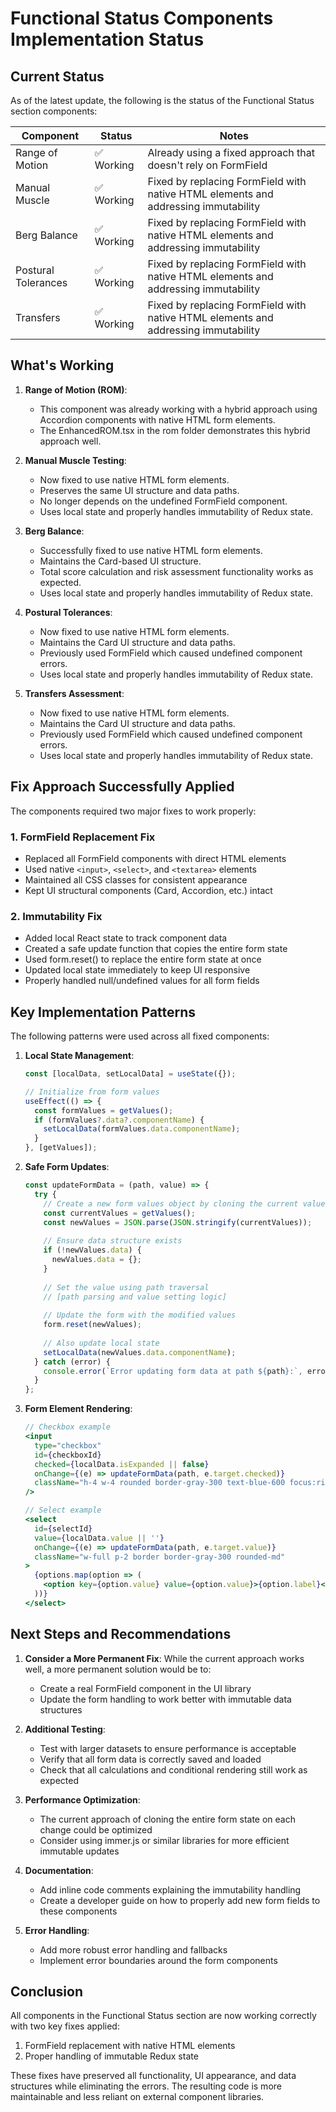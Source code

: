 # Functional Status Components Implementation Status

## Current Status

As of the latest update, the following is the status of the Functional Status section components:

| Component | Status | Notes |
|-----------|--------|-------|
| Range of Motion | ✅ Working | Already using a fixed approach that doesn't rely on FormField |
| Manual Muscle | ✅ Working | Fixed by replacing FormField with native HTML elements and addressing immutability |
| Berg Balance | ✅ Working | Fixed by replacing FormField with native HTML elements and addressing immutability |
| Postural Tolerances | ✅ Working | Fixed by replacing FormField with native HTML elements and addressing immutability |
| Transfers | ✅ Working | Fixed by replacing FormField with native HTML elements and addressing immutability |

## What's Working

1. **Range of Motion (ROM)**: 
   - This component was already working with a hybrid approach using Accordion components with native HTML form elements.
   - The EnhancedROM.tsx in the rom folder demonstrates this hybrid approach well.

2. **Manual Muscle Testing**:
   - Now fixed to use native HTML form elements.
   - Preserves the same UI structure and data paths.
   - No longer depends on the undefined FormField component.
   - Uses local state and properly handles immutability of Redux state.

3. **Berg Balance**:
   - Successfully fixed to use native HTML form elements.
   - Maintains the Card-based UI structure.
   - Total score calculation and risk assessment functionality works as expected.
   - Uses local state and properly handles immutability of Redux state.

4. **Postural Tolerances**:
   - Now fixed to use native HTML form elements.
   - Maintains the Card UI structure and data paths.
   - Previously used FormField which caused undefined component errors.
   - Uses local state and properly handles immutability of Redux state.

5. **Transfers Assessment**:
   - Now fixed to use native HTML form elements.
   - Maintains the Card UI structure and data paths.
   - Previously used FormField which caused undefined component errors.
   - Uses local state and properly handles immutability of Redux state.

## Fix Approach Successfully Applied

The components required two major fixes to work properly:

### 1. FormField Replacement Fix

- Replaced all FormField components with direct HTML elements
- Used native `<input>`, `<select>`, and `<textarea>` elements
- Maintained all CSS classes for consistent appearance
- Kept UI structural components (Card, Accordion, etc.) intact

### 2. Immutability Fix

- Added local React state to track component data
- Created a safe update function that copies the entire form state
- Used form.reset() to replace the entire form state at once
- Updated local state immediately to keep UI responsive
- Properly handled null/undefined values for all form fields

## Key Implementation Patterns

The following patterns were used across all fixed components:

1. **Local State Management**:
   ```jsx
   const [localData, setLocalData] = useState({});
   
   // Initialize from form values
   useEffect(() => {
     const formValues = getValues();
     if (formValues?.data?.componentName) {
       setLocalData(formValues.data.componentName);
     }
   }, [getValues]);
   ```

2. **Safe Form Updates**:
   ```jsx
   const updateFormData = (path, value) => {
     try {
       // Create a new form values object by cloning the current values
       const currentValues = getValues();
       const newValues = JSON.parse(JSON.stringify(currentValues));
       
       // Ensure data structure exists
       if (!newValues.data) {
         newValues.data = {};
       }
       
       // Set the value using path traversal
       // [path parsing and value setting logic]
       
       // Update the form with the modified values
       form.reset(newValues);
       
       // Also update local state
       setLocalData(newValues.data.componentName);
     } catch (error) {
       console.error(`Error updating form data at path ${path}:`, error);
     }
   };
   ```

3. **Form Element Rendering**:
   ```jsx
   // Checkbox example
   <input
     type="checkbox"
     id={checkboxId}
     checked={localData.isExpanded || false}
     onChange={(e) => updateFormData(path, e.target.checked)}
     className="h-4 w-4 rounded border-gray-300 text-blue-600 focus:ring-blue-500"
   />
   
   // Select example
   <select 
     id={selectId}
     value={localData.value || ''}
     onChange={(e) => updateFormData(path, e.target.value)}
     className="w-full p-2 border border-gray-300 rounded-md"
   >
     {options.map(option => (
       <option key={option.value} value={option.value}>{option.label}</option>
     ))}
   </select>
   ```

## Next Steps and Recommendations

1. **Consider a More Permanent Fix**: While the current approach works well, a more permanent solution would be to:
   - Create a real FormField component in the UI library
   - Update the form handling to work better with immutable data structures

2. **Additional Testing**: 
   - Test with larger datasets to ensure performance is acceptable
   - Verify that all form data is correctly saved and loaded
   - Check that all calculations and conditional rendering still work as expected

3. **Performance Optimization**: 
   - The current approach of cloning the entire form state on each change could be optimized
   - Consider using immer.js or similar libraries for more efficient immutable updates

4. **Documentation**: 
   - Add inline code comments explaining the immutability handling
   - Create a developer guide on how to properly add new form fields to these components

5. **Error Handling**: 
   - Add more robust error handling and fallbacks
   - Implement error boundaries around the form components

## Conclusion

All components in the Functional Status section are now working correctly with two key fixes applied:

1. FormField replacement with native HTML elements
2. Proper handling of immutable Redux state

These fixes have preserved all functionality, UI appearance, and data structures while eliminating the errors. The resulting code is more maintainable and less reliant on external component libraries.
